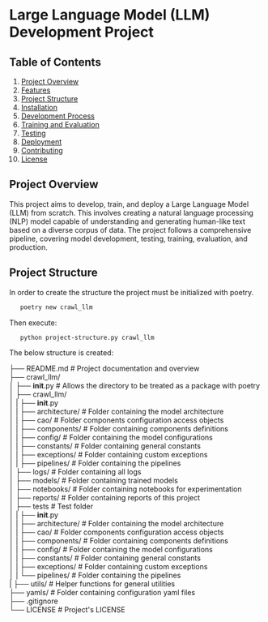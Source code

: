 # Large Language Model (LLM) Development Project

## Table of Contents
1. [Project Overview](#project-overview)
2. [Features](#features)
3. [Project Structure](#project-structure)
4. [Installation](#installation)
5. [Development Process](#development-process)
6. [Training and Evaluation](#training-and-evaluation)
7. [Testing](#testing)
8. [Deployment](#deployment)
9. [Contributing](#contributing)
10. [License](#license)

## Project Overview

This project aims to develop, train, and deploy a Large Language Model (LLM) from scratch. This involves creating a natural language processing (NLP) model capable of understanding and generating human-like text based on a diverse corpus of data. The project follows a comprehensive pipeline, covering model development, testing, training, evaluation, and production.

## Project Structure

In order to create the structure the project must be initialized with poetry.

```bash
   poetry new crawl_llm
   ```

Then execute:
```bash
   python project-structure.py crawl_llm
   ```

The below structure is created:

├── README.md              # Project documentation and overview </br>
├── crawl_llm/ </br>
│   ├── __init__.py        # Allows the directory to be treated as a package with poetry </br>
│   ├── crawl_llm/ </br>
│   |   ├── __init__.py </br>
│   |   ├── architecture/  # Folder containing the model architecture </br>
│   |   ├── cao/           # Folder components configuration access objects </br>
│   |   ├── components/    # Folder containing components definitions </br>
│   |   ├── config/        # Folder containing the model configurations </br>
│   |   ├── constants/     # Folder containing general constants </br>
│   |   ├── exceptions/    # Folder containing custom exceptions </br>
│   |   ├── pipelines/     # Folder containing the pipelines </br>
│   ├── logs/              # Folder containing all logs </br>
│   ├── models/            # Folder containing trained models </br>
│   ├── notebooks/         # Folder containing notebooks for experimentation </br>
│   ├── reports/           # Folder containing reports of this project </br>
│   ├── tests              # Test folder </br>
│   |   ├── __init__.py </br>
│   |   ├── architecture/  # Folder containing the model architecture </br>
│   |   ├── cao/           # Folder components configuration access objects </br>
│   |   ├── components/    # Folder containing components definitions </br>
│   |   ├── config/        # Folder containing the model configurations </br>
│   |   ├── constants/     # Folder containing general constants </br>
│   |   ├── exceptions/    # Folder containing custom exceptions </br>
│   |   └── pipelines/     # Folder containing the pipelines </br>
|   ├── utils/             # Helper functions for general utilities </br>
├── yamls/                 # Folder containing configuration yaml files </br>
├── .gitignore </br>
└── LICENSE                # Project's LICENSE </br>

